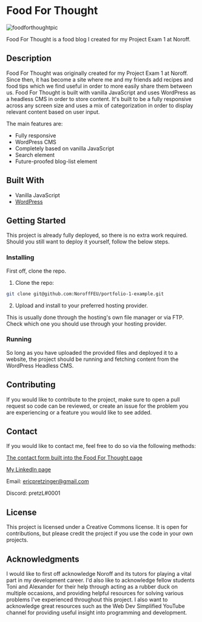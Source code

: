 # Food For Thought

![foodforthoughtpic](https://user-images.githubusercontent.com/30121693/170965919-3ca59fae-08e5-4449-b2bd-94d8cfb5b5db.png)

Food For Thought is a food blog I created for my Project Exam 1 at Noroff.

## Description

Food For Thought was originally created for my Project Exam 1 at Noroff. Since then, it has become a site where me and my friends add recipes and food tips which we find useful in order to more easily share them between us. Food For Thought is built with vanilla JavaScript and uses WordPress as a headless CMS in order to store content. It's built to be a fully responsive across any screen size and uses a mix of categorization in order to display relevant content based on user input.

The main features are:

- Fully responsive
- WordPress CMS
- Completely based on vanilla JavaScript
- Search element
- Future-proofed blog-list element

## Built With

- Vanilla JavaScript
- [WordPress](https://wordpress.com/)

## Getting Started

This project is already fully deployed, so there is no extra work required. Should you still want to deploy it yourself, follow the below steps.

### Installing

First off, clone the repo.

1. Clone the repo:

```bash
git clone git@github.com:NoroffFEU/portfolio-1-example.git
```

2. Upload and install to your preferred hosting provider.

This is usually done through the hosting's own file manager or via FTP. Check which one you should use through your hosting provider.

### Running

So long as you have uploaded the provided files and deployed it to a website, the project should be running and fetching content from the WordPress Headless CMS.

## Contributing

If you would like to contribute to the project, make sure to open a pull request so code can be reviewed, or create an issue for the problem you are experiencing or a feature you would like to see added.

## Contact

If you would like to contact me, feel free to do so via the following methods:

[The contact form built into the Food For Thought page](https://pretzl-fft.netlify.app/contact.html)

[My LinkedIn page](https://www.linkedin.com/in/eric-pretzinger-0753551a4/)

Email: ericpretzinger@gmail.com

Discord: pretzL#0001

## License

This project is licensed under a Creative Commons license. It is open for contributions, but please credit the project if you use the code in your own projects.

## Acknowledgments

I would like to first off acknowledge Noroff and its tutors for playing a vital part in my development career. I'd also like to acknowledge fellow students Toni and Alexander for their help through acting as a rubber duck on multiple occasions, and providing helpful resources for solving various problems I've experienced throughout this project. I also want to acknowledge great resources such as the Web Dev Simplified YouTube channel for providing useful insight into programming and development.
